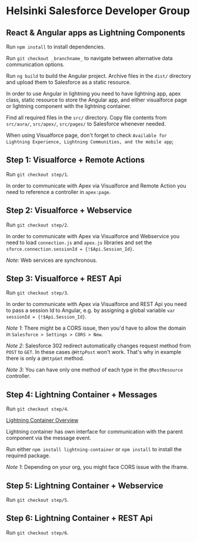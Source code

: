 # Helsinki Salesforce Developer Group
## React & Angular apps as Lightning Components

Run `npm install` to install dependencies.

Run `git checkout _branchname_` to navigate between alternative data communication options.

Run `ng build` to build the Angular project. Archive files in the `dist/` directory and upload them to Salesforce as a static resource.

In order to use Angular in lightning you need to have lightning app, apex class, static resource to store the Angular app, and either visualforce page or lightning component with the lightning container.

Find all required files in the `src/` directory. Copy file contents from `src/aura/`, `src/apex/`, `src/pages/` to Salesforce whenever needed.

When using Visualforce page, don't forget to check `Available for Lightning Experience, Lightning Communities, and the mobile app`;

## Step 1: Visualforce + Remote Actions

Run `git checkout step/1`.

In order to communicate with Apex via Visualforce and Remote Action you need to reference a controller in `apex:page`.

## Step 2: Visualforce + Webservice

Run `git checkout step/2`.

In order to communicate with Apex via Visualforce and Webservice you need to load `connection.js` and `apex.js` libraries and set the `sforce.connection.sessionId = {!$Api.Session_Id}`.

_Note_: Web services are synchronous.

## Step 3: Visualforce + REST Api

Run `git checkout step/3`.

In order to communicate with Apex via Visualforce and REST Api you need to pass a session Id to Angular, e.g. by assigning a global variable `var sessionId = {!$Api.Session_Id}`.

_Note 1_: There might be a CORS issue, then you'd have to allow the domain in `Salesforce > Settings > CORS > New`.

_Note 2_: Salesforce 302 redirect automatically changes request method from `POST` to `GET`. In these cases `@HttpPost` won't work. That's why in example there is only a `@HttpGet` method.

_Note 3_: You can have only one method of each type in the `@RestResource` controller.

## Step 4: Lightning Container + Messages

Run `git checkout step/4`.

[Lightning Container Overview](https://developer.salesforce.com/docs/atlas.en-us.lightning.meta/lightning/container_overview.htm)

Lightning container has own interface for communication with the parent component via the message event.

Run either `npm install lightning-container` or `npm install` to install the required package.

_Note 1_: Depending on your org, you might face CORS issue with the iframe.

## Step 5: Lightning Container + Webservice

Run `git checkout step/5`.

## Step 6: Lightning Container + REST Api

Run `git checkout step/6`.